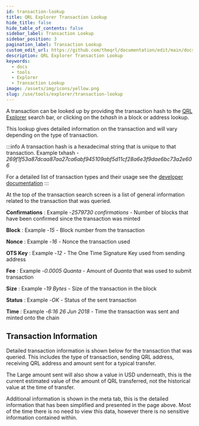 ```yaml
---
id: transaction-lookup
title: QRL Explorer Transaction Lookup
hide_title: false
hide_table_of_contents: false
sidebar_label: Transaction Lookup
sidebar_position: 3
pagination_label: Transaction Lookup
custom_edit_url: https://github.com/theqrl/documentation/edit/main/docs/Use/Tools/explorer/transaction-lookup.md
description: QRL Explorer Transaction Lookup
keywords:
  - docs
  - tools
  - Explorer
  - Transaction Lookup
image: /assets/img/icons/yellow.png
slug: /use/tools/explorer/transaction-lookup
---
```


A transaction can be looked up by providing the transaction hash to the [QRL Explorer](https://explorer.theqrl.org) search bar, or clicking on the *txhash* in a block or address lookup.

This lookup gives detailed information on the transaction and will vary depending on the type of transaction. 


:::info
A transaction hash is a hexadecimal string that is unique to that transaction. Example txhash -  *269f1f53a87dcaa87aa27ca6abf945109abf5d11cf28a6e3f9dae6bc73a2e606*

For a detailed list of transaction types and their usage see the [developer documentation](/api/qrl-public-api#transaction)
:::

At the top of the transaction search screen is a list of general information related to the transaction that was queried.

**Confirmations**
: Example -*2579730 confirmations* - Number of blocks that have been confirmed since the transaction was minted

**Block**
: Example -*15* - Block number from the transaction

**Nonce**
: Example -*16* - Nonce the transaction used

**OTS Key**
: Example -*12* - The One Time Signature Key used from sending address

**Fee**
: Example -*0.0005 Quanta* - Amount of $Quanta$ that was used to submit transaction

**Size**
: Example -*19 Bytes* - Size of the transaction in the block

**Status**
: Example -*OK* - Status of the sent transaction

**Time**
: Example -*6:16 26 Jun 2018* - Time the transaction was sent and minted onto the chain

## Transaction Information

Detailed transaction information is shown below for the transaction that was queried. This includes the type of transaction, sending QRL address, receiving QRL address and amount sent for a typical transfer.

The Large amount sent will also show a value in USD underneath, this is the current estimated value of the amount of QRL transferred, not the historical value at the time of transfer. 

Additional information is shown in the meta tab, this is the detailed information that has been simplified and presented in the page above. Most of the time there is no need to view this data, however there is no sensitive information contained within.


